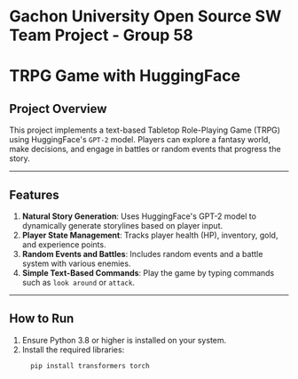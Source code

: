 # Gachon University Open Source SW Team Project - Group 58
# TRPG Game with HuggingFace

## Project Overview
This project implements a text-based Tabletop Role-Playing Game (TRPG) using HuggingFace's `GPT-2` model. 
Players can explore a fantasy world, make decisions, and engage in battles or random events that progress the story.

---

## Features
1. **Natural Story Generation**: Uses HuggingFace's GPT-2 model to dynamically generate storylines based on player input.
2. **Player State Management**: Tracks player health (HP), inventory, gold, and experience points.
3. **Random Events and Battles**: Includes random events and a battle system with various enemies.
4. **Simple Text-Based Commands**: Play the game by typing commands such as `look around` or `attack`.

---

## How to Run
1. Ensure Python 3.8 or higher is installed on your system.
2. Install the required libraries:
   ```bash
     pip install transformers torch
